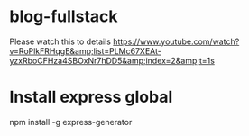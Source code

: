 # blog-fullstack
Please watch this to details
https://www.youtube.com/watch?v=RoPlkFRHqgE&amp;list=PLMc67XEAt-yzxRboCFHza4SBOxNr7hDD5&amp;index=2&amp;t=1s

# Install express global
npm install -g express-generator
